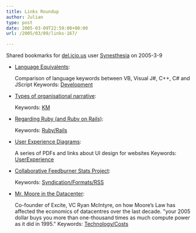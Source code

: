 ```yaml
---
title: Links Roundup
author: Julian
type: post
date: 2005-03-09T22:59:00+00:00
url: /2005/03/09/links-167/

---
```

Shared bookmarks for [del.icio.us][1] user  [Synesthesia][2] on 2005-3-9

  * [Language Equivalents][3]:
  
    Comparison of language keywords between VB, Visual J#, C++, C# and JScript Keywords: [Development][4]
  * [Types of organisational narrative][5]:
   
    Keywords: [KM][6]
  * [Regarding Ruby (and Ruby on Rails)][7]:
   
    Keywords: [Ruby/Rails][8]
  * [User Experience Diagrams][9]:
  
    A series of PDFs and links about UI design for websites Keywords: [UserExperience][10]
  * [Collaborative Feedburner Stats Project][11]:
   
    Keywords: [Syndication/Formats/RSS][12]
  * [Mr. Moore in the Datacenter][13]:
  
    Co-founder of Excite, VC Ryan McIntyre, on how Moore&#8217;s Law has affected the economics of datacentres over the last decade. "your 2005 dollar buys you more than one-thousand times as much compute power as it did in 1995." Keywords: [Technology/Costs][14]

 [1]: https://del.icio.us/
 [2]: https://del.icio.us/synesthesia
 [3]: https://msdn.microsoft.com/library/default.asp?url=/library/en-us/vsintro7/html/vxorilanguageequivalentskeywords.asp "https://msdn.microsoft.com/library/default.asp?url=/library/en-us/vsintro7/html/vxorilanguageequivalentskeywords.asp"
 [4]: https://del.icio.us/synesthesia/Development
 [5]: https://www.anecdote.com.au/archives/2005/03/types_of_organi.html "https://www.anecdote.com.au/archives/2005/03/types_of_organi.html"
 [6]: https://del.icio.us/synesthesia/KM
 [7]: https://www.hivelogic.com/archives/2005/02/27/regarding-ruby-and-ruby-on-rails/ "https://www.hivelogic.com/archives/2005/02/27/regarding-ruby-and-ruby-on-rails/"
 [8]: https://del.icio.us/synesthesia/Ruby/Rails
 [9]: https://www.lukew.com/ff/entry.asp?156 "https://www.lukew.com/ff/entry.asp?156"
 [10]: https://del.icio.us/synesthesia/UserExperience
 [11]: https://www.readwriteweb.com/archives/002672.php "https://www.readwriteweb.com/archives/002672.php"
 [12]: https://del.icio.us/synesthesia/Syndication/Formats/RSS
 [13]: https://www.ryanmcintyre.com/2005/03/mr_moore_in_the.html "https://www.ryanmcintyre.com/2005/03/mr_moore_in_the.html"
 [14]: https://del.icio.us/synesthesia/Technology/Costs